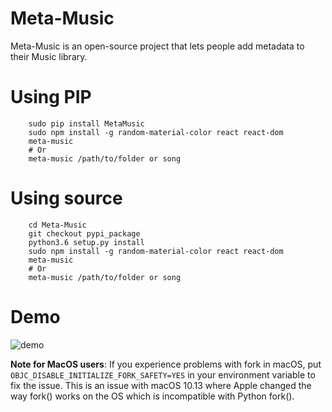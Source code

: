        
# Meta-Music
Meta-Music is an open-source project that lets people add metadata to their Music library.

# Using PIP
        sudo pip install MetaMusic
        sudo npm install -g random-material-color react react-dom
        meta-music
        # Or
        meta-music /path/to/folder or song
# Using source
        
        cd Meta-Music
        git checkout pypi_package 
        python3.6 setup.py install
        sudo npm install -g random-material-color react react-dom
        meta-music
        # Or
        meta-music /path/to/folder or song
# Demo

![demo](https://media.giphy.com/media/8PBFETWIZ39tme3vow/giphy.gif)


**Note for MacOS users**: If you experience problems with fork in macOS, put `OBJC_DISABLE_INITIALIZE_FORK_SAFETY=YES` in your environment variable to fix the issue. This is an issue with macOS 10.13 where Apple changed the way fork() works on the OS which is incompatible with Python fork().
 

